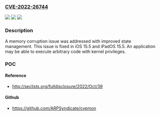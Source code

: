 ### [CVE-2022-26744](https://cve.mitre.org/cgi-bin/cvename.cgi?name=CVE-2022-26744)
![](https://img.shields.io/static/v1?label=Product&message=iOS%20and%20iPadOS&color=blue)
![](https://img.shields.io/static/v1?label=Version&message=n%2Fa&color=blue)
![](https://img.shields.io/static/v1?label=Vulnerability&message=An%20application%20may%20be%20able%20to%20execute%20arbitrary%20code%20with%20kernel%20privileges&color=brighgreen)

### Description

A memory corruption issue was addressed with improved state management. This issue is fixed in iOS 15.5 and iPadOS 15.5. An application may be able to execute arbitrary code with kernel privileges.

### POC

#### Reference
- http://seclists.org/fulldisclosure/2022/Oct/39

#### Github
- https://github.com/ARPSyndicate/cvemon

